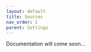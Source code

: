 ```yaml
---
layout: default
title: Sources
nav_order: 1
parent: Settings
---
```


Documentation will come soon...